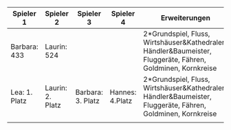 | Spieler 1     | Spieler 2        | Spieler 3         | Spieler 4       | Erweiterungen                                                                                                |     |
| ------------- | ---------------- | ----------------- | --------------- | ------------------------------------------------------------------------------------------------------------ | --- |
| Barbara: 433  | Laurin:  524     |                   |                 | 2\*Grundspiel, Fluss, Wirtshäuser&Kathedralen, Händler&Baumeister, Fluggeräte, Fähren, Goldminen, Kornkreise |     |
| Lea: 1. Platz | Laurin: 2. Platz | Barbara: 3. Platz | Hannes: 4.Platz | 2\*Grundspiel, Fluss, Wirtshäuser&Kathedralen, Händler&Baumeister, Fluggeräte, Fähren, Goldminen, Kornkreise |     |
|               |                  |                   |                 |                                                                                                              |     |